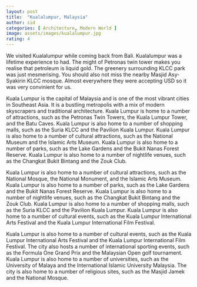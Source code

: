 ```yaml
---
layout: post
title:  "Kualalumpur, Malaysia"
author: sid
categories: [ Architecture, Modern World ]
image: assets/images/kualalumpur.jpg
rating: 4
---
```

We visited Kualalumpur while coming back from Bali. Kualalumpur was a lifetime experience to had. The might of Petronas twin tower makes you realise that petroleum is liquid gold. The greenery surrounding KLCC park was just mesmerising. You should also not miss the nearby Masjid Asy-Syakirin KLCC mosque. Almost everywhere they were accepting USD so it was very convinient for us.

Kuala Lumpur is the capital of Malaysia and is one of the most vibrant cities in Southeast Asia. It is a bustling metropolis with a mix of modern skyscrapers and traditional architecture. Kuala Lumpur is home to a number of attractions, such as the Petronas Twin Towers, the Kuala Lumpur Tower, and the Batu Caves. Kuala Lumpur is also home to a number of shopping malls, such as the Suria KLCC and the Pavilion Kuala Lumpur. Kuala Lumpur is also home to a number of cultural attractions, such as the National Museum and the Islamic Arts Museum. Kuala Lumpur is also home to a number of parks, such as the Lake Gardens and the Bukit Nanas Forest Reserve. Kuala Lumpur is also home to a number of nightlife venues, such as the Changkat Bukit Bintang and the Zouk Club.

Kuala Lumpur is also home to a number of cultural attractions, such as the National Mosque, the National Monument, and the Islamic Arts Museum. Kuala Lumpur is also home to a number of parks, such as the Lake Gardens and the Bukit Nanas Forest Reserve. Kuala Lumpur is also home to a number of nightlife venues, such as the Changkat Bukit Bintang and the Zouk Club. Kuala Lumpur is also home to a number of shopping malls, such as the Suria KLCC and the Pavilion Kuala Lumpur. Kuala Lumpur is also home to a number of cultural events, such as the Kuala Lumpur International Arts Festival and the Kuala Lumpur International Film Festival.

Kuala Lumpur is also home to a number of cultural events, such as the Kuala Lumpur International Arts Festival and the Kuala Lumpur International Film Festival. The city also hosts a number of international sporting events, such as the Formula One Grand Prix and the Malaysian Open golf tournament. Kuala Lumpur is also home to a number of universities, such as the University of Malaya and the International Islamic University Malaysia. The city is also home to a number of religious sites, such as the Masjid Jamek and the National Mosque.


<div class="pa-carousel-widget" style="width:100%; height:480px; display:none;"
  data-link="https://www.tripadvisor.in/Attractions-g298570-Activities-Kuala_Lumpur_Wilayah_Persekutuan.html"
  data-title="Kualalumpur, Malaysia"
  data-description="Snaps taken during Kualalumpur visit"
  data-delay="3">
  <object data="https://lh3.googleusercontent.com/OSVi1vXosza5AjCr59PTKf1MAagUpCk9To3OjDksW01J_a0K9DJqVvq37G4w1Habeq5LmK2WRt5_skW4697oh4Brt5gaqhKfb2qqFjxpXXO3sCYAQw4044AX3BRjLtrdPgGuiU87DVg=w1920-h1080"></object>
  <object data="https://lh3.googleusercontent.com/82azmGTnsRTa6LSKyzXr9O7fTvUshN1SshG05dp3Xp8iLhviS_C52nhERS8dxLCIRWAXiQEeZs7E83qHaF9bIxfyWmo0zYPL-6hnYUdLhg4qsLehUyqfIV-d9p0dATfd1M0asbCa5IM=w1920-h1080"></object>
  <object data="https://lh3.googleusercontent.com/OD8D1EaXJE_ZkG3ACvh5DjE8N4SbGlhASqPKcfawVB_3_nEh2NmOe6ttEpoz15Y--IIbthtpMnW_QrF6OD4pKgiAxBqT9Sz41s0D-KV5zf99y4OBgQaqYCKNSEW4P_q54fv58xOcA0U=w1920-h1080"></object>
  <object data="https://lh3.googleusercontent.com/UjbHekrAqaPmVGdBV4ooyitoLXxDEzpDWyqLWtTuQwvS97oR8i29Zqwhxh3qGwFm4x4eYlpFslfo9CfBRI7d81vGYnhlXkK67FgyQn2P6TtX89ahZ6u_hBHv5Afu0WBMA_Gpm58pgsU=w1920-h1080"></object>
  <object data="https://lh3.googleusercontent.com/m0LtXEHQZFVMOWY1xo1Z3wu2l8BCXBm3t8A_JHR643t6HKJ31T9z0rJpmcy4Tf-pQPgDuBAWz5lTqgROhaolZidkQxx-ynHCtjUiQaOvkpYlVq7bN-0juuOyDvMCnlczfHx2TB0snA8=w1920-h1080"></object>
  <object data="https://lh3.googleusercontent.com/jJM5jIXEk320p2S1hg9ZX8i-lCXrfHmtb85GNvzP5AEqncQOlhRmGFd2WTyjJCNGMOMCVWwmD-a0eQ2icmkw0nNo18pW0f8NFMbVfORwqEMUWhc0tcmxBvT1GXUp04gT2hRAsWG-U88=w1920-h1080"></object>
  <object data="https://lh3.googleusercontent.com/of0QQMLEnFYuemTSEDYHy0cZ3RiRH3Pw_-F1SgxhmHhUp-Ys5ulB4RPpClsIQvhx8SNzvKqx0QTTn4nLHceHyE7kqfxdTPUh22yqJycs5hQ3ioCIbN-TUOuoJeOLNKsTru78GuYkIo8=w1920-h1080"></object>
  <object data="https://lh3.googleusercontent.com/nFHCud-PTNHvcTCRg-dm1hNghN4V3VxLk0q7cn47M4U1Gk33KbJqI6cm8Y9Y4pSpM4FZ7fqFM9lBjJ4Gu-4KgOsZ0p6d3SpDEuFYM9aTOzBknNvCx-4mfAerFQJ0r1nXH_u84R4YjJs=w1920-h1080"></object>
  <object data="https://lh3.googleusercontent.com/4upebnJ2oA5UeO5-pGJ57N7EN4n425s4xXEktb8QKR8fgW6fg5y1Tcaq2rErqxT_cWRYFCBQ3ldbpa2c0ndZFf32t8mtyRFFyp5qyv4YUNkt4cDCq4IN84NAs70Z828B3mj1EfaRmn0=w1920-h1080"></object>
</div><Br/>
